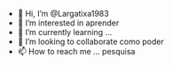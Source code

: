 - 👋 Hi, I’m @Largatixa1983
- 👀 I’m interested in  aprender
- 🌱 I’m currently learning ...
- 💞️ I’m looking to collaborate  como poder
- 📫 How to reach me ...  pesquisa

<!---
Largatixa1983/Largatixa1983 is a ✨ special ✨ repository because its `README.md` (this file) appears on your GitHub profile.
You can click the Preview link to take a look at your changes.
--->
